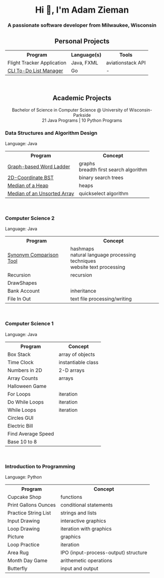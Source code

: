 <h1 align="center">Hi 👋, I'm Adam Zieman</h1>
<h3 align="center">A passionate software developer from Milwaukee, Wisconsin</h3>

<h2 align="center">Personal Projects</h2>

<table>
  <tr>
    <th>Program</th>
    <th>Language(s)</th>
    <th>Tools</th>
  </tr>
  <tr>
    <td>Flight Tracker Application</td>
    <td>Java, FXML</td>
    <td>aviationstack API</td>
  </tr>
  <tr>
    <td><a href="https://github.com/AdamZieman/todo-list-manager">CLI To-Do List Manager</a></td>
    <td>Go</td>
    <td>-</td>
  </tr>
</table>

<br>

<h2 align="center">Academic Projects</h2>

<p align="center"> Bachelor of Science in Computer Science @ University of Wisconsin-Parkside <br>
  21 Java Programs | 10 Python Programs</p>

<h3>Data Structures and Algorithm Design</h3>
<p>Language: Java</p>
<table>
  <tr>
    <th>Program</th>
    <th>Concept</th>
  </tr>
  <tr>
    <td><a href="https://github.com/AdamZieman/word-ladder">Graph-based Word Ladder</a></td>
    <td>graphs <br> breadth first search algorithm</td>
  </tr>
  <tr>
    <td><a href="https://github.com/AdamZieman/2d-coordinate-bst">2D-Coordinate BST</a></td>
    <td>binary search trees</td>
  </tr>
  <tr>
    <td><a href="https://github.com/AdamZieman/heap-median">Median of a Heap</td>
    <td>heaps</td>
  </tr>
  <tr>
    <td><a href="https://github.com/AdamZieman/median-unsorted-array">Median of an Unsorted Array</td>
    <td>quickselect algorithm</td>
  </tr>
</table>

<br>

<h3>Computer Science 2</h3>
<p>Language: Java</p>
<table>
  <tr>
    <th>Program</th>
    <th>Concept</th>
  </tr>
  <tr>
    <td><a href="https://github.com/AdamZieman/synonym-comparison-tool">Synonym Comparison Tool</a></td>
    <td>hashmaps <br> natural language processing techniques <br> website text processing</td>
  </tr>
  <tr>
    <td>Recursion</td>
    <td>recursion</td>
  </tr>
  <tr>
    <td>DrawShapes</td>
  </tr>
  <tr>
    <td>Bank Account</td>
    <td>inheritance</td>
  </tr>
  <tr>
    <td>File In Out</td>
    <td>text file processing/writing</td>
  </tr>
</table>

<br>

<h3>Computer Science 1</h3>
<p>Language: Java</p>
<table>
  <tr>
    <th>Program</th>
    <th>Concept</th>
  </tr>
  <tr>
    <td>Box Stack</td>
    <td>array of objects</td>
  </tr>
  <tr>
    <td>Time Clock</td>
    <td>instantiable class</td>
  </tr>
  <tr>
    <td>Numbers in 2D</td>
    <td>2-D arrays</td>
  </tr>
  <tr>
    <td>Array Counts</td>
    <td>arrays</td>
  </tr>
  <tr>
    <td>Halloween Game</td>
  </tr>
  <tr>
    <td>For Loops</td>
    <td>iteration</td>
  </tr>
  <tr>
    <td>Do While Loops</td>
    <td>iteration</td>
  </tr>
  <tr>
    <td>While Loops</td>
    <td>iteration</td>
  </tr>
  <tr>
    <td>Circles GUI</td>
  </tr>
  <tr>
    <td>Electric Bill</td>
  </tr>
  <tr>
    <td>Find Average Speed</td>
  </tr>
  <tr>
    <td>Base 10 to 8</td>
  </tr>
</table>

<br>

<h3>Introduction to Programming</h3>
<p>Language: Python</p>
<table>
  <tr>
    <th>Program</th>
    <th>Concept</th>
  </tr>
  <tr>
    <td>Cupcake Shop</td>
    <td>functions</td>
  </tr>
  <tr>
    <td>Print Gallons Ounces</td>
    <td>conditional statements</td>
  </tr>
  <tr>
    <td>Practice String List</td>
    <td>strings and lists</td>
  <tr>
    <td>Input Drawing</td>
    <td>interactive graphics</td>
  </tr>
  <tr>
    <td>Loop Drawing</td>
    <td>iteration with graphics</td>
  </tr>
  <tr>
    <td>Picture</td>
    <td>graphics</td>
  </tr>
  <tr>
    <td>Loop Practice</td>
    <td>iteration</td>
  </tr>
  <tr>
    <td>Area Rug</td>
    <td>IPO (input-process-output) structure</td>
  </tr>
  <tr>
    <td>Month Day Game</td>
    <td>arithemetic operations</td>
  </tr>
  <tr>
    <td>Butterfly</td>
    <td>input and output</td>
  </tr>
</table>
